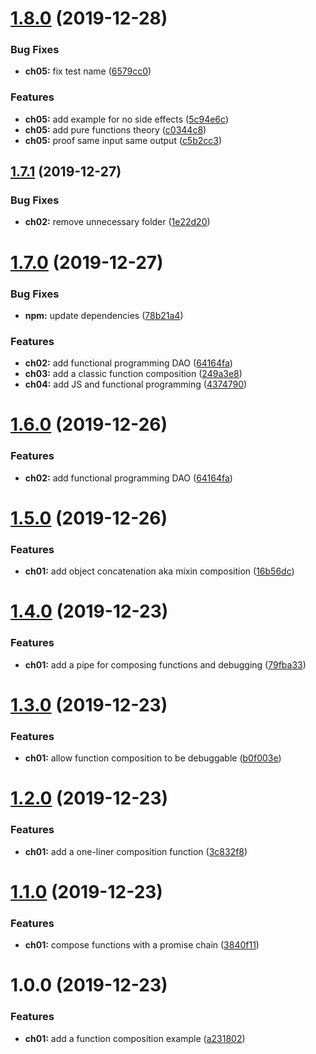 # [1.8.0](https://github.com/poulzinho/composing-sw/compare/v1.7.1...v1.8.0) (2019-12-28)


### Bug Fixes

* **ch05:** fix test name ([6579cc0](https://github.com/poulzinho/composing-sw/commit/6579cc0a459597e76feea28b86c36f0958d1a943))


### Features

* **ch05:** add example for no side effects ([5c94e6c](https://github.com/poulzinho/composing-sw/commit/5c94e6c8f3fbe616d686538c42f998c8dc1ba38b))
* **ch05:** add pure functions theory ([c0344c8](https://github.com/poulzinho/composing-sw/commit/c0344c8b127d4a55f85dc52b472aac07ede9eb5b))
* **ch05:** proof same input same output ([c5b2cc3](https://github.com/poulzinho/composing-sw/commit/c5b2cc3c57cf5c006fb4b69581d09a7826fcbf21))

## [1.7.1](https://github.com/poulzinho/composing-sw/compare/v1.7.0...v1.7.1) (2019-12-27)


### Bug Fixes

* **ch02:** remove unnecessary folder ([1e22d20](https://github.com/poulzinho/composing-sw/commit/1e22d20414fa0878c2ab6efb3a84f53e2a55f7a9))

# [1.7.0](https://github.com/poulzinho/composing-sw/compare/v1.6.0...v1.7.0) (2019-12-27)


### Bug Fixes

* **npm:** update dependencies ([78b21a4](https://github.com/poulzinho/composing-sw/commit/78b21a4baa73f02b138376b0b914ce45ca578c5f))


### Features

* **ch02:** add functional programming DAO ([64164fa](https://github.com/poulzinho/composing-sw/commit/64164fa7111d713b1447ed5dd9c00ac6bf066348))
* **ch03:** add a classic function composition ([249a3e8](https://github.com/poulzinho/composing-sw/commit/249a3e8dc5a22a5aea0ab5b19e27f77d872b41ae))
* **ch04:** add JS and functional programming ([4374790](https://github.com/poulzinho/composing-sw/commit/4374790c117a90cee3eb45920e49f42532bac885))

# [1.6.0](https://github.com/poulzinho/composing-sw/compare/v1.5.0...v1.6.0) (2019-12-26)


### Features

* **ch02:** add functional programming DAO ([64164fa](https://github.com/poulzinho/composing-sw/commit/64164fa7111d713b1447ed5dd9c00ac6bf066348))

# [1.5.0](https://github.com/poulzinho/composing-sw/compare/v1.4.0...v1.5.0) (2019-12-26)


### Features

* **ch01:** add object concatenation aka mixin composition ([16b56dc](https://github.com/poulzinho/composing-sw/commit/16b56dc0798e76b02782a00d55960ba0f6568ca7))

# [1.4.0](https://github.com/poulzinho/composing-sw/compare/v1.3.0...v1.4.0) (2019-12-23)


### Features

* **ch01:** add a pipe for composing functions and debugging ([79fba33](https://github.com/poulzinho/composing-sw/commit/79fba33d84b5cdf4d44d6a11b368761a9b7d12bf))

# [1.3.0](https://github.com/poulzinho/composing-sw/compare/v1.2.0...v1.3.0) (2019-12-23)


### Features

* **ch01:** allow function composition to be debuggable ([b0f003e](https://github.com/poulzinho/composing-sw/commit/b0f003e7305ce7355a37800a05834e8b054fd102))

# [1.2.0](https://github.com/poulzinho/composing-sw/compare/v1.1.0...v1.2.0) (2019-12-23)


### Features

* **ch01:** add a one-liner composition function ([3c832f8](https://github.com/poulzinho/composing-sw/commit/3c832f896c4b396867c82f90af6c58f132e5a48f))

# [1.1.0](https://github.com/poulzinho/composing-sw/compare/v1.0.0...v1.1.0) (2019-12-23)


### Features

* **ch01:** compose functions with a promise chain ([3840f11](https://github.com/poulzinho/composing-sw/commit/3840f1149eedf865ed757089115c7de2d6222cb3))

# 1.0.0 (2019-12-23)


### Features

* **ch01:** add a function composition example ([a231802](https://github.com/poulzinho/composing-sw/commit/a231802063a10162d7a5a7c3f4d45548afa199b4))
